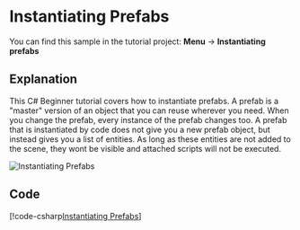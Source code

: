 # Instantiating Prefabs
You can find this sample in the tutorial project: **Menu** &rarr; **Instantiating prefabs** 

## Explanation
This C# Beginner tutorial covers how to instantiate prefabs. A prefab is a "master" version of an object that you can reuse wherever you need. When you change the prefab, every instance of the prefab changes too. A prefab that is instantiated by code does not give you a new prefab object, but instead gives you a list of entities. As long as these entities are not added to the scene, they wont be visible and attached scripts will not be executed. 

![Instantiating Prefabs](media/instantiating-prefabs.png)

## Code
[!code-csharp[Instantiating Prefabs](..\..\..\..\xenko\samples\Tutorials\CSharpBeginner\CSharpBeginner\CSharpBeginner.Game\Code\InstantiatingPrefabsDemo.cs)]